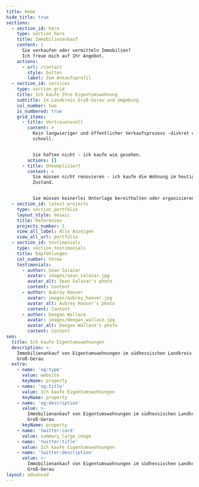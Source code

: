 ```yaml
---
title: Home
hide_title: true
sections:
  - section_id: hero
    type: section_hero
    title: Immobilienankauf
    content: |
      Sie verkaufen oder vermitteln Immobilien?
      Ich freue mich auf Ihr Angebot.
    actions:
      - url: /contact
        style: button
        label: Zum Ankaufsprofil
  - section_id: services
    type: section_grid
    title: Ich kaufe Ihre Eigentumswohnung
    subtitle: Im Landkreis Groß-Gerau und Umgebung
    col_number: two
    is_numbered: true
    grid_items:
      - title: Vertrauensvoll
        content: >
          Kein langwieriger und öffentlicher Verkaufsprozess -diskret und
          schnell.


          Sie haften nicht - ich kaufe wie gesehen.
        actions: []
      - title: Unkompliziert
        content: >
          Sie müssen nicht renovieren - ich kaufe die Wohnung im heutigen
          Zustand.


          Sie müssen keinerlei Unterlage bereithalten oder organisieren.
  - section_id: latest-projects
    type: section_portfolio
    layout_style: mosaic
    title: Referenzen
    projects_number: 1
    view_all_label: Alle Anzeigen
    view_all_url: portfolio
  - section_id: testimonials
    type: section_testimonials
    title: Empfehlungen
    col_number: three
    testimonials:
      - author: Sean Salazar
        avatar: images/sean_salazar.jpg
        avatar_alt: Sean Salazar's photo
        content: Content
      - author: Aubrey Hoover
        avatar: images/aubrey_hoover.jpg
        avatar_alt: Aubrey Hoover's photo
        content: Content
      - author: Deegan Wallace
        avatar: images/deegan_wallace.jpg
        avatar_alt: Deegan Wallace's photo
        content: Content
seo:
  title: Ich kaufe Eigentumswohnungen
  description: >-
    Immobilienankauf von Eigentumswohnungen im südhessischen Landkreis
    Groß-Gerau
  extra:
    - name: 'og:type'
      value: website
      keyName: property
    - name: 'og:title'
      value: Ich kaufe Eigentumswohnungen
      keyName: property
    - name: 'og:description'
      value: >-
        Immobilienankauf von Eigentumswohnungen im südhessischen Landkreis
        Groß-Gerau
      keyName: property
    - name: 'twitter:card'
      value: summary_large_image
    - name: 'twitter:title'
      value: Ich kaufe Eigentumswohnungen
    - name: 'twitter:description'
      value: >-
        Immobilienankauf von Eigentumswohnungen im südhessischen Landkreis
        Groß-Gerau
layout: advanced
---
```

